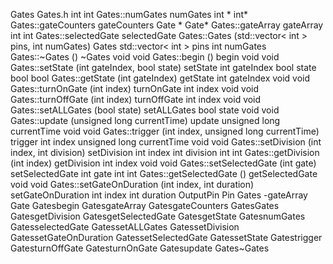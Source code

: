 Gates Gates.h int int Gates::numGates numGates int \* int\*
Gates::gateCounters gateCounters Gate \* Gate\* Gates::gateArray
gateArray int int Gates::selectedGate selectedGate Gates::Gates
(std::vector\< int \> pins, int numGates) Gates std::vector\< int \>
pins int numGates Gates::\~Gates () \~Gates void void Gates::begin ()
begin void void Gates::setState (int gateIndex, bool state) setState int
gateIndex bool state bool bool Gates::getState (int gateIndex) getState
int gateIndex void void Gates::turnOnGate (int index) turnOnGate int
index void void Gates::turnOffGate (int index) turnOffGate int index
void void Gates::setALLGates (bool state) setALLGates bool state void
void Gates::update (unsigned long currentTime) update unsigned long
currentTime void void Gates::trigger (int index, unsigned long
currentTime) trigger int index unsigned long currentTime void void
Gates::setDivision (int index, int division) setDivision int index int
division int int Gates::getDivision (int index) getDivision int index
void void Gates::setSelectedGate (int gate) setSelectedGate int gate int
int Gates::getSelectedGate () getSelectedGate void void
Gates::setGateOnDuration (int index, int duration) setGateOnDuration int
index int duration OutputPin Pin Gates -gateArray Gate Gatesbegin
GatesgateArray GatesgateCounters GatesGates GatesgetDivision
GatesgetSelectedGate GatesgetState GatesnumGates GatesselectedGate
GatessetALLGates GatessetDivision GatessetGateOnDuration
GatessetSelectedGate GatessetState Gatestrigger GatesturnOffGate
GatesturnOnGate Gatesupdate Gates\~Gates
